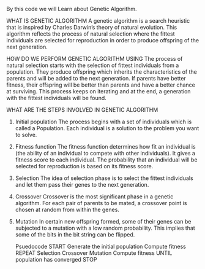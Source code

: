 By this code we will Learn about Genetic Algorithm.

WHAT IS GENETIC ALGORITHM
A genetic algorithm is a search heuristic that is inspired by Charles Darwin’s theory of natural evolution. This algorithm reflects the process of 
natural selection where the fittest individuals are selected for reproduction in order to produce offspring of the next generation.

HOW DO WE PERFORM GENETIC ALGORITHM USING 
The process of natural selection starts with the selection of fittest individuals from a population. They produce offspring which 
inherits the characteristics of the parents and will be added to the next generation. If parents have better fitness, their offspring 
will be better than parents and have a better chance at surviving. 
This process keeps on iterating and at the end, a generation with the fittest individuals will be found.

WHAT ARE THE STEPS INVOLVED IN GENETIC ALGORITHM

1. Initial population
   The process begins with a set of individuals which is called a Population. 
   Each individual is a solution to the problem you want to solve.
   
2. Fitness function
  The fitness function determines how fit an individual is (the ability of an individual to compete with other individuals). 
  It gives a fitness score to each individual. 
  The probability that an individual will be selected for reproduction is based on its fitness score.

3. Selection
   The idea of selection phase is to select the fittest individuals and let them pass their genes to the next generation.
   
4. Crossover
   Crossover is the most significant phase in a genetic algorithm. For each pair of parents to be mated, a crossover 
   point is chosen at random from within the genes.
   
5. Mutation
     In certain new offspring formed, some of their genes can be subjected to a mutation with a low random probability. 
     This implies that some of the bits in the bit string can be flipped.
     
     Psuedocode
START
Generate the initial population
Compute fitness
REPEAT
    Selection
    Crossover
    Mutation
    Compute fitness
UNTIL population has converged
STOP
